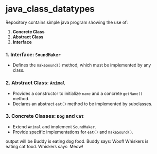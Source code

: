 # java_class_datatypes
Repository contains simple java program showing the use of:
1. **Concrete Class**
2. **Abstract Class**
3. **Interface**

### 1. Interface: `SoundMaker`
- Defines the `makeSound()` method, which must be implemented by any class.

### 2. Abstract Class: `Animal`
- Provides a constructor to initialize `name` and a concrete `getName()` method.
- Declares an abstract `eat()` method to be implemented by subclasses.

### 3. Concrete Classes: `Dog` and `Cat`
- Extend `Animal` and implement `SoundMaker`.
- Provide specific implementations for `eat()` and `makeSound()`.

output will be
Buddy is eating dog food.
Buddy says: Woof!
Whiskers is eating cat food.
Whiskers says: Meow!
